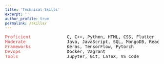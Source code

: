 ```yaml
---
title: 'Technical Skills'
excerpt: ''
author_profile: true
permalink: /skills/
---
```



<!-- ## <font color="#00cc66"> Technical Skills </font> -->

<pre>
<span style="color:rgb(201, 76, 76)">Proficient</span>              C, C++, Python, HTML, CSS, Flutter
<span style="color:rgb(201, 76, 76)">Moderate</span>                Java, JavaScript, SQL, MongoDB, React, Node.js
<span style="color:rgb(201, 76, 76)">Frameworks</span>              Keras, TensorFlow, Pytorch
<span style="color:rgb(201, 76, 76)">Devops</span>                  Docker, Vagrant
<span style="color:rgb(201, 76, 76)">Tools</span>                   Jupyter, Git, LaTeX, VS Code
</pre>

